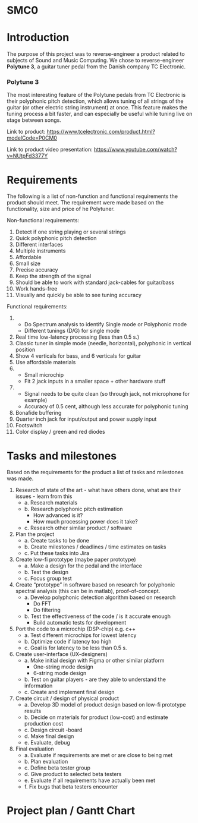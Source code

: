 # SMC0

# Introduction
The purpose of this project was to reverse-engineer a product related to subjects of Sound and Music Computing. We chose to reverse-engineer **Polytune 3**, a guitar tuner pedal from the Danish company TC Electronic.
### Polytune 3
The most interesting feature of the Polytune pedals from TC Electronic is their polyphonic pitch detection, which allows tuning of all strings of the guitar (or other electric string instrument) at once. This feature makes the tuning process a bit faster, and can especially be useful while tuning live on stage between songs.

Link to product: https://www.tcelectronic.com/product.html?modelCode=P0CM0

Link to product video presentation: https://www.youtube.com/watch?v=NUtpFd3377Y

# Requirements

The following is a list of non-function and functional requirements the product should meet. The requirement were made based on the functionality, size and price of he Polytuner.  

Non-functional requirements:

1. Detect if one string playing or several strings
2. Quick polyphonic pitch detection
3. Different interfaces
4. Multiple instruments
5. Affordable
6. Small size
7. Precise accuracy
8. Keep the strength of the signal 
9. Should be able to work with standard jack-cables for guitar/bass
10. Work hands-free
11. Visually and quickly be able to see tuning accuracy



Functional requirements:

1. 
    - Do Spectrum analysis to identify Single mode or Polyphonic mode
    - Different tunings (D/G)  for single mode
2. Real time low-latency processing (less than 0.5 s.)
3. Classic tuner in simple mode (needle, horizontal), polyphonic in vertical position 
4. Show 4 verticals for bass, and 6 verticals for guitar
5. Use affordable materials
6. 
    - Small microchip 
    - Fit 2 jack inputs in a smaller space + other hardware stuff
7. 
    - Signal needs to be quite clean (so through jack, not microphone for example)
    - Accuracy of 0.5 cent, although less accurate for polyphonic tuning
8. Bonafide buffering
9. Quarter inch jack for input/output and power supply input
10. Footswitch
11. Color display / green and red diodes

# Tasks and milestones

Based on the requirements for the product a list of tasks and milestones was made. 

1. Research of state of the art - what have others done, what are their issues - learn from this
    - a. Research materials 
    - b. Research polyphonic pitch estimation
        - How advanced is it? 
        - How much processing power does it take?
    - c. Research other similar product / software 
2. Plan the project 
    - a. Create tasks to be done
    - b. Create milestones / deadlines / time estimates on tasks 
    - c. Put these tasks into Jira 
3. Create low-fi prototype (maybe paper prototype)
    - a. Make a design for the pedal and the interface
    - b. Test the design 
    - c. Focus group test
4. Create “prototype” in software based on research for polyphonic spectral analysis (this can be in matlab), proof-of-concept. 
    - a. Develop polyphonic detection algorithm based on research
        - Do FFT
        - Do filtering
    - b. Test the effectiveness of the code / is it accurate enough
        - Build automatic tests for development
5. Port the code to a microchip (DSP-chip) e.g. c++ 
    - a. Test different microchips for lowest latency 
    - b. Optimize code if latency too high 
    - c. Goal is for latency to be less than 0.5 s.
6. Create user-interface (UX-designers) 
    - a. Make initial design with Figma or other similar platform
        - One-string mode design
        - 6-string mode design
    - b. Test on guitar players - are they able to understand the information
    - c. Create and implement final design
7. Create circuit / design of physical product
    - a. Develop 3D model of product design based on low-fi prototype results
    - b. Decide on materials for product (low-cost) and estimate production cost 
    - c. Design circuit -board
    - d. Make final design
    - e. Evaluate, debug 
8. Final evaluation 
    - a. Evaluate if requirements are met or are close to being met
    - b. Plan evaluation
    - c. Define beta tester group
    - d. Give product to selected beta testers
    - e. Evaluate if all requirements have actually been met
    - f. Fix bugs that beta testers encounter






# Project plan / Gantt Chart

